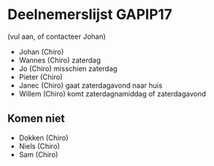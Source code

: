 # Deelnemerslijst GAPIP17

(vul aan, of contacteer Johan)

* Johan (Chiro)
* Wannes (Chiro) zaterdag
* Jo (Chiro) misschien zaterdag
* Pieter (Chiro)
* Janec (Chiro) gaat zaterdagavond naar huis
* Willem (Chiro) komt zaterdagnamiddag of zaterdagavond

## Komen niet

* Dokken (Chiro)
* Niels (Chiro)
* Sam (Chiro)
